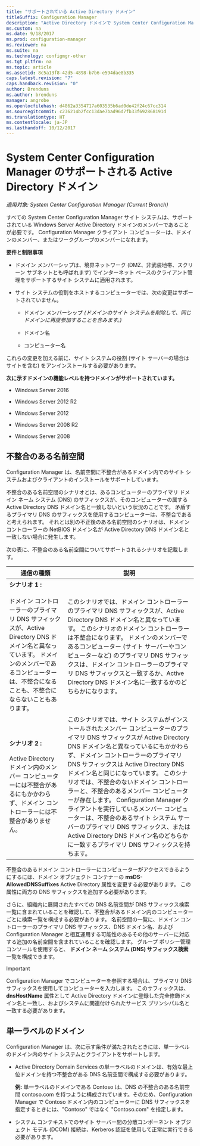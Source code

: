 ```yaml
---
title: "サポートされている Active Directory ドメイン"
titleSuffix: Configuration Manager
description: "Active Directory ドメインで System Center Configuration Manager サイト システムのメンバーシップの要件を取得します。"
ms.custom: na
ms.date: 9/18/2017
ms.prod: configuration-manager
ms.reviewer: na
ms.suite: na
ms.technology: configmgr-other
ms.tgt_pltfrm: na
ms.topic: article
ms.assetid: 8c5a13f8-42d5-4898-b7b6-e594dae8b335
caps.latest.revision: "7"
caps.handback.revision: "0"
author: Brenduns
ms.author: brenduns
manager: angrobe
ms.openlocfilehash: d4862a3354717a603535b6ad0de42f24c67cc314
ms.sourcegitcommit: c236214b2fcc13dae7bad96d7fb33f692868191d
ms.translationtype: HT
ms.contentlocale: ja-JP
ms.lasthandoff: 10/12/2017
---
```

# <a name="supported-active-directory-domains-for-system-center-configuration-manager"></a>System Center Configuration Manager のサポートされる Active Directory ドメイン

*適用対象: System Center Configuration Manager (Current Branch)*

すべての System Center Configuration Manager サイト システムは、サポートされている Windows Server Active Directory ドメインのメンバーであることが必要です。 Configuration Manager クライアント コンピューターは、ドメインのメンバー、またはワークグループのメンバーになれます。  

 **要件と制限事項**  

-   ドメイン メンバーシップは、境界ネットワーク (DMZ、非武装地帯、スクリーン サブネットとも呼ばれます) でインターネット ベースのクライアント管理をサポートするサイト システムに適用されます。  

-   サイト システムの役割をホストするコンピューターでは、次の変更はサポートされていません。  

    -   ドメイン メンバーシップ *(ドメインのサイト システムを削除して、同じドメインに再度参加することを含みます。)*

    -   ドメイン名  

    -   コンピューター名  

これらの変更を加える前に、サイト システムの役割 (サイト サーバーの場合はサイトを含む) をアンインストールする必要があります。  

**次に示すドメインの機能レベルを持つドメインがサポートされています。**  
- Windows Server 2016

- Windows Server 2012 R2  

- Windows Server 2012

- Windows Server 2008 R2

- Windows Server 2008  







##  <a name="bkmk_Disjoint"></a> 不整合のある名前空間  
Configuration Manager は、名前空間に不整合があるドメイン内でのサイト システムおよびクライアントのインストールをサポートしています。  

不整合のある名前空間のシナリオとは、あるコンピューターのプライマリ ドメイン ネーム システム (DNS) のサフィックスが、そのコンピューターの属する Active Directory DNS ドメイン名と一致しないという状況のことです。 矛盾するプライマリ DNS のサフィックスを使用するコンピューターは、不整合であると考えられます。 それとは別の不正後のある名前空間のシナリオは、ドメイン コントローラーの NetBIOS ドメイン名が Active Directory DNS ドメイン名と一致しない場合に発生します。  

次の表に、不整合のある名前空間についてサポートされるシナリオを記載します。  

|通信の種類|説明|  
|--------------|----------------------|  
|**シナリオ 1 :**<br /><br /> ドメイン コントローラーのプライマリ DNS サフィックスが、Active Directory DNS ドメイン名と異なっています。 ドメインのメンバーであるコンピューターは、不整合になることも、不整合にならないこともあります。|このシナリオでは、ドメイン コントローラーのプライマリ DNS サフィックスが、Active Directory DNS ドメイン名と異なっています。 このシナリオのドメイン コントローラーは不整合になります。 ドメインのメンバーであるコンピューター (サイト サーバーやコンピューターなど) のプライマリ DNS サフィックスは、ドメイン コントローラーのプライマリ DNS サフィックスと一致するか、Active Directory DNS ドメイン名に一致するかのどちらかになります。|  
|**シナリオ 2 :**<br /><br /> Active Directory ドメイン内のメンバー コンピューターには不整合があるにもかかわらず、ドメイン コントローラーには不整合がありません。|このシナリオでは、サイト システムがインストールされたメンバー コンピューターのプライマリ DNS サフィックスが Active Directory DNS ドメイン名と異なっているにもかかわらず、ドメイン コントローラーのプライマリ DNS サフィックスは Active Directory DNS ドメイン名と同じになっています。 このシナリオでは、不整合のないドメイン コントローラーと、不整合のあるメンバー コンピューターが存在します。 Configuration Manager クライアントを実行しているメンバー コンピューターは、不整合のあるサイト システム サーバーのプライマリ DNS サフィックス、または Active Directory DNS ドメイン名のどちらかに一致するプライマリ DNS サフィックスを持ちます。|  

 不整合のあるドメイン コントローラーにコンピューターがアクセスできるようにするには、ドメイン オブジェクト コンテナーの **msDS-AllowedDNSSuffixes** Active Directory 属性を変更する必要があります。 この属性に両方の DNS サフィックスを追加する必要があります。  

 さらに、組織内に展開されたすべての DNS 名前空間が DNS サフィックス検索一覧に含まれていることを確認して、不整合があるドメイン内のコンピューターごとに検索一覧を構成する必要があります。 名前空間の一覧に、ドメイン コントローラーのプライマリ DNS サフィックス、DNS ドメイン名、および Configuration Manager と相互運用する可能性のあるその他のサーバーに対応する追加の名前空間を含まれていることを確認します。 グループ ポリシー管理コンソールを使用すると、 **ドメイン ネーム システム (DNS) サフィックス検索** 一覧を構成できます。  

> [!IMPORTANT]  
>  Configuration Manager でコンピューターを参照する場合は、プライマリ DNS サフィックスを使用してコンピューターを入力します。 このサフィックスは、 **dnsHostName** 属性として Active Directory ドメインに登録した完全修飾ドメイン名と一致し、およびシステムに関連付けられたサービス プリンシパル名と一致する必要があります。  

##  <a name="bkmk_SLD"></a> 単一ラベルのドメイン  
 Configuration Manager は、次に示す条件が満たされたときには、単一ラベルのドメイン内のサイト システムとクライアントをサポートします。  

-   Active Directory Domain Services の単一ラベルのドメインは、有効な最上位ドメインを持つ不整合がある DNS 名前空間で構成する必要があります。  

     **例:** 単一ラベルのドメインである Contoso は、DNS の不整合のある名前空間 contoso.com を持つように構成されています。そのため、Configuration Manager で Contoso ドメイン内のコンピューターに DNS サフィックスを指定するときには、"Contoso" ではなく "Contoso.com" を指定します。  

-   システム コンテキストでのサイト サーバー間の分散コンポーネント オブジェクト モデル (DCOM) 接続は、Kerberos 認証を使用して正常に実行できる必要があります。  
